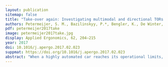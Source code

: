 ```yaml
---
layout: publication
sitemap: false
title: "Take-over again: Investigating multimodal and directional TORs to get the driver back into the loop"
authors: Petermeijer, S. M., Bazilinskyy, P.*, Bengler, K., De Winter, J. C. F.
pdf: petermeijer2017take
image: petermeijer2017take.jpg
display: Applied Ergonomics, 62, 204–215
year: 2017
doi: 10.1016/j.apergo.2017.02.023
suppmat: https://doi.org/10.1016/j.apergo.2017.02.023
abstract: "When a highly automated car reaches its operational limits, it needs to provide a takeover request (TOR) in order for the driver to resume control. The aim of this simulator-based study was to investigate the effects of TOR modality and left/right directionality on drivers' steering behaviour when facing a head-on collision without having received specific instructions regarding the directional nature of the TORs. Twenty-four participants drove three sessions in a highly automated car, each session with a different TOR modality (auditory, vibrotactile, and auditory-vibrotactile). Six TORs were provided per session, warning the participants about a stationary vehicle that had to be avoided by changing lane left or right. Two TORs were issued from the left, two from the right, and two from both the left and the right (i.e., nondirectional). The auditory stimuli were presented via speakers in the simulator (left, right, or both), and the vibrotactile stimuli via a tactile seat (with tactors activated at the left side, right side, or both). The results showed that the multimodal TORs yielded statistically significantly faster steer-touch times than the unimodal vibrotactile TOR, while no statistically significant differences were observed for brake times and lane change times. The unimodal auditory TOR yielded relatively low self-reported usefulness and satisfaction ratings. Almost all drivers overtook the stationary vehicle on the left regardless of the directionality of the TOR, and a post-experiment questionnaire revealed that most participants had not realized that some of the TORs were directional. We conclude that between the three TOR modalities tested, the multimodal approach is preferred. Moreover, our results show that directional auditory and vibrotactile stimuli do not evoke a directional response in uninstructed drivers. More salient and semantically congruent cues, as well as explicit instructions, may be needed to guide a driver into a specific direction during a takeover scenario."
---
```

